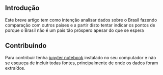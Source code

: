 ## Introdução

Este breve artigo tem como intenção analisar dados sobre o Brasil fazendo comparação com outros paises e a partir disto tentar indicar os pontos de porque o Brasil não é um pais tão próspero apesar do que se espera

## Contribuindo

Para contribuir tenha [jupyter notebook](http://jupyter.org/) instalado no seu computador e não se esqueça de incluir todas fontes, principalmente de onde os dados foram extraídos. 
